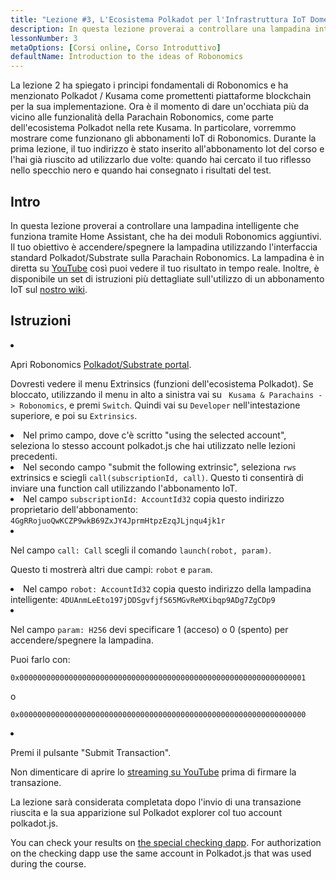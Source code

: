 ```yaml
---
title: "Lezione #3, L'Ecosistema Polkadot per l'Infrastruttura IoT Domestica"
description: In questa lezione proverai a controllare una lampadina intelligente che funziona tramite Home Assistant, che ha dei moduli Robonomics aggiuntivi.
lessonNumber: 3
metaOptions: [Corsi online, Corso Introduttivo]
defaultName: Introduction to the ideas of Robonomics
---
```



La lezione 2 ha spiegato i principi fondamentali di Robonomics e ha menzionato Polkadot / Kusama come promettenti piattaforme blockchain per la sua implementazione. Ora è il momento di dare un'occhiata più da vicino alle funzionalità della Parachain Robonomics, come parte dell'ecosistema Polkadot nella rete Kusama. In particolare, vorremmo mostrare come funzionano gli abbonamenti IoT di Robonomics. Durante la prima lezione, il tuo indirizzo è stato inserito all'abbonamento Iot del corso e l'hai già riuscito ad utilizzarlo due volte: quando hai cercato il tuo riflesso nello specchio nero e quando hai consegnato i risultati del test.


## Intro

In questa lezione proverai a controllare una lampadina intelligente che funziona tramite Home Assistant, che ha dei moduli Robonomics aggiuntivi. Il tuo obiettivo è accendere/spegnere la lampadina utilizzando l'interfaccia standard Polkadot/Substrate sulla Parachain Robonomics. La lampadina è in diretta su [YouTube](https://www.youtube.com/channel/UCkemsNJWaCmvF1Oi50C-hAg/live) così puoi vedere il tuo risultato in tempo reale. Inoltre, è disponibile un set di istruzioni più dettagliate sull'utilizzo di un abbonamento IoT sul [nostro wiki](https://wiki.robonomics.network/docs/subscription-launch/).


## Istruzioni

<List type="numbers">

<li>

Apri Robonomics [Polkadot/Substrate portal](https://polkadot.js.org/apps/?rpc=wss%3A%2F%2Fkusama.rpc.robonomics.network%2F#/extrinsics).

Dovresti vedere il menu Extrinsics (funzioni dell'ecosistema Polkadot). Se bloccato, utilizzando il menu in alto a sinistra vai su <code> Kusama & Parachains -> Robonomics</code>,  e premi <code>Switch</code>. Quindi vai su <code>Developer</code> nell'intestazione superiore, e poi su <code>Extrinsics</code>.

</li>

<li>
Nel primo campo, dove c'è scritto "using the selected account", seleziona lo stesso account polkadot.js che hai utilizzato nelle lezioni precedenti.
</li>

<li>
Nel secondo campo "submit the following extrinsic", seleziona <code>rws</code> extrinsics e sciegli <code>call(subscriptionId, call)</code>. Questo ti consentirà di inviare una function call utilizzando l'abbonamento IoT.
</li>

<li>
Nel campo <code>subscriptionId: AccountId32</code> copia questo indirizzo proprietario dell'abbonamento: <code>4GgRRojuoQwKCZP9wkB69ZxJY4JprmHtpzEzqJLjnqu4jk1r</code>
</li>

<li>

Nel campo <code>call: Call</code> scegli il comando <code>launch(robot, param)</code>.

Questo ti mostrerà altri due campi: <code>robot</code> e <code>param</code>.

</li>

<li>
Nel campo <code>robot: AccountId32</code> copia questo indirizzo della lampadina intelligente: <code>4DUAnmLeEto197jDDSgvfjfS65MGvReMXibqp9ADg7ZgCDp9</code>
</li>

<li>

Nel campo <code>param: H256</code> devi specificare 1 (acceso) o 0 (spento) per accendere/spegnere la lampadina. 

Puoi farlo con:

<code>0x0000000000000000000000000000000000000000000000000000000000000001</code>

o

<code>0x0000000000000000000000000000000000000000000000000000000000000000</code>

</li>

<li>

Premi il pulsante "Submit Transaction".

 Non dimenticare di aprire lo [streaming su YouTube](https://www.youtube.com/channel/UCkemsNJWaCmvF1Oi50C-hAg/live) prima di firmare la transazione.

</li>


</List>

<Result>

La lezione sarà considerata completata dopo l'invio di una transazione riuscita e la sua apparizione sul Polkadot explorer col tuo account polkadot.js.

You can check your results on [the special checking dapp](https://lk.robonomics.academy/). For authorization on the checking dapp use the same account in Polkadot.js that was used during the course.

</Result>